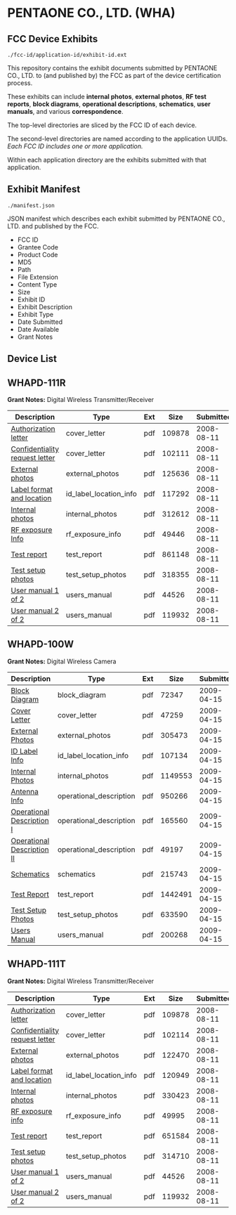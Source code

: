 # PENTAONE CO., LTD. (WHA)
## FCC Device Exhibits

```
./fcc-id/application-id/exhibit-id.ext
```

This repository contains the exhibit documents submitted by PENTAONE CO., LTD. to (and published by) the FCC as part of the device certification process.

These exhibits can include **internal photos**, **external photos**, **RF test reports**, **block diagrams**, **operational descriptions**, **schematics**, **user manuals**, and various **correspondence**.

The top-level directories are sliced by the FCC ID of each device.

The second-level directories are named according to the application UUIDs. *Each FCC ID includes one or more application.*

Within each application directory are the exhibits submitted with that application. 

## Exhibit Manifest

```
./manifest.json
```

JSON manifest which describes each exhibit submitted by PENTAONE CO., LTD. and published by the FCC.

- FCC ID
- Grantee Code
- Product Code
- MD5
- Path
- File Extension
- Content Type
- Size
- Exhibit ID
- Exhibit Description
- Exhibit Type
- Date Submitted
- Date Available
- Grant Notes

## Device List
## WHAPD-111R
**Grant Notes:** Digital Wireless Transmitter/Receiver

| Description | Type | Ext | Size | Submitted | Available |
| ----------- | ---- | --- | ---- | --------- | --------- |
| [Authorization letter](WHAPD-111R/fe8bb3705a2e6c7e9777508000452a7e/983496.pdf) | cover_letter | pdf | 109878 | 2008-08-11 | 2008-08-11 |
| [Confidentiality request letter](WHAPD-111R/fe8bb3705a2e6c7e9777508000452a7e/983516.pdf) | cover_letter | pdf | 102111 | 2008-08-11 | 2008-08-11 |
| [External photos](WHAPD-111R/fe8bb3705a2e6c7e9777508000452a7e/983517.pdf) | external_photos | pdf | 125636 | 2008-08-11 | 2008-08-11 |
| [Label format and location](WHAPD-111R/fe8bb3705a2e6c7e9777508000452a7e/983519.pdf) | id_label_location_info | pdf | 117292 | 2008-08-11 | 2008-08-11 |
| [Internal photos](WHAPD-111R/fe8bb3705a2e6c7e9777508000452a7e/983518.pdf) | internal_photos | pdf | 312612 | 2008-08-11 | 2008-08-11 |
| [RF exposure Info](WHAPD-111R/fe8bb3705a2e6c7e9777508000452a7e/983523.pdf) | rf_exposure_info | pdf | 49446 | 2008-08-11 | 2008-08-11 |
| [Test report](WHAPD-111R/fe8bb3705a2e6c7e9777508000452a7e/983527.pdf) | test_report | pdf | 861148 | 2008-08-11 | 2008-08-11 |
| [Test setup photos](WHAPD-111R/fe8bb3705a2e6c7e9777508000452a7e/983528.pdf) | test_setup_photos | pdf | 318355 | 2008-08-11 | 2008-08-11 |
| [User manual 1 of 2](WHAPD-111R/fe8bb3705a2e6c7e9777508000452a7e/983506.pdf) | users_manual | pdf | 44526 | 2008-08-11 | 2008-08-11 |
| [User manual 2 of 2](WHAPD-111R/fe8bb3705a2e6c7e9777508000452a7e/983508.pdf) | users_manual | pdf | 119932 | 2008-08-11 | 2008-08-11 |
## WHAPD-100W
**Grant Notes:** Digital Wireless Camera

| Description | Type | Ext | Size | Submitted | Available |
| ----------- | ---- | --- | ---- | --------- | --------- |
| [Block Diagram](WHAPD-100W/551f52b382230ce126df33787a78746c/1097029.pdf) | block_diagram | pdf | 72347 | 2009-04-15 | 2009-04-15 |
| [Cover Letter](WHAPD-100W/551f52b382230ce126df33787a78746c/1097036.pdf) | cover_letter | pdf | 47259 | 2009-04-15 | 2009-04-15 |
| [External Photos](WHAPD-100W/551f52b382230ce126df33787a78746c/1097031.pdf) | external_photos | pdf | 305473 | 2009-04-15 | 2009-04-15 |
| [ID Label Info](WHAPD-100W/551f52b382230ce126df33787a78746c/1097033.pdf) | id_label_location_info | pdf | 107134 | 2009-04-15 | 2009-04-15 |
| [Internal Photos](WHAPD-100W/551f52b382230ce126df33787a78746c/1097032.pdf) | internal_photos | pdf | 1149553 | 2009-04-15 | 2009-04-15 |
| [Antenna Info](WHAPD-100W/551f52b382230ce126df33787a78746c/1097028.pdf) | operational_description | pdf | 950266 | 2009-04-15 | 2009-04-15 |
| [Operational Description I](WHAPD-100W/551f52b382230ce126df33787a78746c/1097030.pdf) | operational_description | pdf | 165560 | 2009-04-15 | 2009-04-15 |
| [Operational Description II](WHAPD-100W/551f52b382230ce126df33787a78746c/1097034.pdf) | operational_description | pdf | 49197 | 2009-04-15 | 2009-04-15 |
| [Schematics](WHAPD-100W/551f52b382230ce126df33787a78746c/1097035.pdf) | schematics | pdf | 215743 | 2009-04-15 | 2009-04-15 |
| [Test Report](WHAPD-100W/551f52b382230ce126df33787a78746c/1097037.pdf) | test_report | pdf | 1442491 | 2009-04-15 | 2009-04-15 |
| [Test Setup Photos](WHAPD-100W/551f52b382230ce126df33787a78746c/1097038.pdf) | test_setup_photos | pdf | 633590 | 2009-04-15 | 2009-04-15 |
| [Users Manual](WHAPD-100W/551f52b382230ce126df33787a78746c/1097039.pdf) | users_manual | pdf | 200268 | 2009-04-15 | 2009-04-15 |
## WHAPD-111T
**Grant Notes:** Digital Wireless Transmitter/Receiver

| Description | Type | Ext | Size | Submitted | Available |
| ----------- | ---- | --- | ---- | --------- | --------- |
| [Authorization letter](WHAPD-111T/a2d196f55f397395ba120363844b5e31/983496.pdf) | cover_letter | pdf | 109878 | 2008-08-11 | 2008-08-11 |
| [Confidentiality request letter](WHAPD-111T/a2d196f55f397395ba120363844b5e31/983498.pdf) | cover_letter | pdf | 102114 | 2008-08-11 | 2008-08-11 |
| [External photos](WHAPD-111T/a2d196f55f397395ba120363844b5e31/983499.pdf) | external_photos | pdf | 122470 | 2008-08-11 | 2008-08-11 |
| [Label format and location](WHAPD-111T/a2d196f55f397395ba120363844b5e31/983501.pdf) | id_label_location_info | pdf | 120949 | 2008-08-11 | 2008-08-11 |
| [Internal photos](WHAPD-111T/a2d196f55f397395ba120363844b5e31/983500.pdf) | internal_photos | pdf | 330423 | 2008-08-11 | 2008-08-11 |
| [RF exposure info](WHAPD-111T/a2d196f55f397395ba120363844b5e31/983505.pdf) | rf_exposure_info | pdf | 49995 | 2008-08-11 | 2008-08-11 |
| [Test report](WHAPD-111T/a2d196f55f397395ba120363844b5e31/983512.pdf) | test_report | pdf | 651584 | 2008-08-11 | 2008-08-11 |
| [Test setup photos](WHAPD-111T/a2d196f55f397395ba120363844b5e31/983513.pdf) | test_setup_photos | pdf | 314710 | 2008-08-11 | 2008-08-11 |
| [User manual 1 of 2](WHAPD-111T/a2d196f55f397395ba120363844b5e31/983506.pdf) | users_manual | pdf | 44526 | 2008-08-11 | 2008-08-11 |
| [User manual 2 of 2](WHAPD-111T/a2d196f55f397395ba120363844b5e31/983508.pdf) | users_manual | pdf | 119932 | 2008-08-11 | 2008-08-11 |
